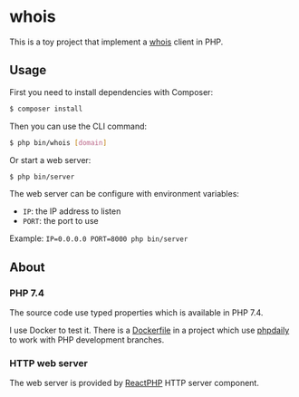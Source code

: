 whois
=====

This is a toy project that implement a [whois](https://en.wikipedia.org/wiki/WHOIS) client in PHP.

## Usage

First you need to install dependencies with Composer:

```bash
$ composer install
```

Then you can use the CLI command:

```bash
$ php bin/whois [domain]
```

Or start a web server:

```bash
$ php bin/server
```

The web server can be configure with environment variables:

* `IP`: the IP address to listen
* `PORT`: the port to use

Example: `IP=0.0.0.0 PORT=8000 php bin/server`

## About

### PHP 7.4

The source code use typed properties which is available in PHP 7.4.

I use Docker to test it. There is a [Dockerfile](Dockerfile) in a project which use [phpdaily](https://phpdaily.github.io) to work with PHP development branches. 

### HTTP web server

The web server is provided by [ReactPHP](https://reactphp.org) HTTP server component. 

